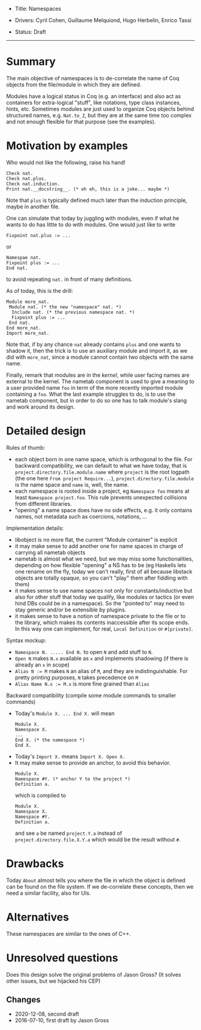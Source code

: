 - Title: Namespaces

- Drivers: Cyril Cohen, Guillaume Melquiond, Hugo Herbelin, Enrico Tassi

- Status: Draft

----

# Summary

The main objective of namespaces is to de-correlate the name of Coq
objects from the file/module in which they are defined.

Modules have a logical status in Coq (e.g. an interface) and also
act as containers for extra-logical "stuff", like notations, type class
instances, hints, etc. Sometimes modules are just used to organize
Coq objects behind structured names, e.g. `Nat.to_Z`, but they
are at the same time too complex and not enough flexible for that purpose
(see the examples).
# Motivation by examples

Who would not like the following, raise his hand!
```coq
Check nat.
Check nat.plus.
Check nat.induction.
Print nat.__docstring__. (* eh eh, this is a joke... maybe *)
```
Note that `plus` is typically defined much later than the induction principle, maybe in another file.

One can simulate that today by juggling with modules, even if what he wants to do has little to do with modules. One would just like to write
```coq
Fixpoint nat.plus := ...
```
or
```coq
Namespae nat.
Fixpoint plus := ...
End nat.
```
to avoid repeating `nat.` in front of many definitions.

As of today, this is the drill:
```coq
Module more_nat.
 Module nat. (* the new "namespace" nat. *)
  Include nat. (* the previous namespace nat. *)
  Fixpoint plus := ...
 End nat.
End more_nat.
Import more_nat.
```
Note that, if by any chance `nat` already contains `plus` and one wants to
shadow it, then the trick is to use an auxiliary module and import it,
as we did with `more_nat`, since a module cannot contain two objects with
the same name.

Finally, remark that modules are in the *kernel*, while user facing names
are external to the kernel. The nametab component is used to give
a meaning to a user provided name `foo` in term of the more recently imported
module containing a `foo`.
What the last example struggles to do, is to use the nametab
component, but in order to do so one has to talk module's slang and work around
its design.

# Detailed design

Rules of thumb:
- each object born in one name space, which is orthogonal to the file. For
  backward compatibility, we can default to what we have today, that is
  `project.directory.file.module.name` where `project` is the root
  logpath (the one here `From project Require...`),
  `project.directory.file.module`
  is the name space and `name` is, well, the name.
- each namespace is rooted inside a project, eg `Namespace foo` means
  at least `Namespace project.foo`. This rule prevents unexpected
  collisions from different libraries.
- "opening" a name space does have no side effects, e.g. it only contains names,
  not metadata such as coercions, notations, ...

Implementation details:
- libobject is no more flat, the current "Module container" is explicit
- it may make sense to add another one for name spaces in charge of carrying all
  nametab objects
- nametab is almost what we need, but we may miss some functionalities,
  depending on how flexible "opening" a NS has to be (eg Haskells lets one
  rename on the fly, today we can't really, first of all because libstack
  objects are totally opaque, so you can't "play" them after fiddling with them)
- it makes sense to use name spaces not only for constants/inductive but also
  for other stuff that today we qualify, like modules or tactics (or even
  hind DBs could be in a namespace). So the
  "pointed to" may need to stay generic and/or be extensible by plugins.
- it makes sense to have a notion of namespace private to the file or to
  the library, which makes its contents inaccessible after its scope ends.
  In this way one can implement, for real, `Local Definition` or `#[private]`.

Syntax mockup:
- `Namespace N. ..... End N.` to open `N` and add stuff to `N`.
- `Open N` makes `N.x` available as `x` and implements shadowing (if there is
  already an `x` in scope)
- `Alias N := M` makes `N` an alias of `M`, and they are indistinguishable.
  For pretty printing purposes, `N` takes precedence on `M`
- `Alias Name N.x := M.x` is more fine grained than `Alias`

Backward compatibility (compile some module commands to smaller commands)
- Today's `Module X. ... End X.` will mean
  ```coq
  Module X.
  Namespace X.
  ...
  End X. (* the namespace *)
  End X.
  ```
- Today's `Import X.` means `Import X. Open X.`
- It may make sense to provide an anchor, to avoid this behavior.
  ```coq
  Module X.
  Namespace #Y. (* anchor Y to the project *)
  Definition a.
  ```
  which is compiled to
  ```coq
  Module X.
  Namespace X.
  Namespace #Y.
  Definition a.
  ```
  and see `a` be named `project.Y.a` instead of
  `project.directory.file.X.Y.a` which would be the result without `#`.

# Drawbacks

Today `About` almost tells you where the file in which the object is defined
can be found on the file system. If we de-correlate these concepts, then
we need a similar facility, also for UIs.
# Alternatives

These namespaces are similar to the ones of C++.
# Unresolved questions

Does this design solve the original problems of Jason Gross?
(It solves other issues, but we hijacked his CEP)
## Changes
* 2020-12-08, second draft
* 2016-07-10, first draft by Jason Gross
